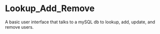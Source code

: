 # Lookup_Add_Remove
A basic user interface that talks to a mySQL db to lookup, add, update, and remove users.
